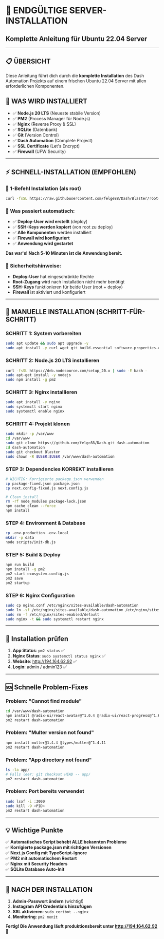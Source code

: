# 🚀 ENDGÜLTIGE SERVER-INSTALLATION

## Komplette Anleitung für Ubuntu 22.04 Server

---

## 📋 ÜBERSICHT

Diese Anleitung führt dich durch die **komplette Installation** des Dash Automation Projekts auf einem frischen Ubuntu 22.04 Server mit allen erforderlichen Komponenten.

## 🎯 WAS WIRD INSTALLIERT

- ✅ **Node.js 20 LTS** (Neueste stabile Version)
- ✅ **PM2** (Process Manager für Node.js)
- ✅ **Nginx** (Reverse Proxy & SSL)
- ✅ **SQLite** (Datenbank)
- ✅ **Git** (Version Control)
- ✅ **Dash Automation** (Complete Project)
- ✅ **SSL Certificate** (Let's Encrypt)
- ✅ **Firewall** (UFW Security)

---

## ⚡ SCHNELL-INSTALLATION (EMPFOHLEN)

### 🚀 1-Befehl Installation (als root)

```bash
curl -fsSL https://raw.githubusercontent.com/felge88/Dash/Blaster/root-install.sh | sudo bash
```

### 🎯 Was passiert automatisch:

- ✅ **Deploy-User wird erstellt** (deploy)
- ✅ **SSH-Keys werden kopiert** (von root zu deploy)
- ✅ **Alle Komponenten** werden installiert
- ✅ **Firewall wird konfiguriert**
- ✅ **Anwendung wird gestartet**

**Das war's! Nach 5-10 Minuten ist die Anwendung bereit.**

### 🔐 Sicherheitshinweise:

- **Deploy-User** hat eingeschränkte Rechte
- **Root-Zugang** wird nach Installation nicht mehr benötigt
- **SSH-Keys** funktionieren für beide User (root + deploy)
- **Firewall** ist aktiviert und konfiguriert

---

## 🔧 MANUELLE INSTALLATION (SCHRITT-FÜR-SCHRITT)

### SCHRITT 1: System vorbereiten

```bash
sudo apt update && sudo apt upgrade -y
sudo apt install -y curl wget git build-essential software-properties-common
```

### SCHRITT 2: Node.js 20 LTS installieren

```bash
curl -fsSL https://deb.nodesource.com/setup_20.x | sudo -E bash -
sudo apt-get install -y nodejs
sudo npm install -g pm2
```

### SCHRITT 3: Nginx installieren

```bash
sudo apt install -y nginx
sudo systemctl start nginx
sudo systemctl enable nginx
```

### SCHRITT 4: Projekt klonen

```bash
sudo mkdir -p /var/www
cd /var/www
sudo git clone https://github.com/felge88/Dash.git dash-automation
cd dash-automation
sudo git checkout Blaster
sudo chown -R $USER:$USER /var/www/dash-automation
```

### STEP 3: Dependencies KORREKT installieren

```bash
# WICHTIG: Korrigierte package.json verwenden
cp package-fixed.json package.json
cp next.config-fixed.js next.config.js

# Clean install
rm -rf node_modules package-lock.json
npm cache clean --force
npm install
```

### STEP 4: Environment & Database

```bash
cp .env.production .env.local
mkdir -p data
node scripts/init-db.js
```

### STEP 5: Build & Deploy

```bash
npm run build
npm install -g pm2
pm2 start ecosystem.config.js
pm2 save
pm2 startup
```

### STEP 6: Nginx Configuration

```bash
sudo cp nginx.conf /etc/nginx/sites-available/dash-automation
sudo ln -sf /etc/nginx/sites-available/dash-automation /etc/nginx/sites-enabled/
sudo rm -f /etc/nginx/sites-enabled/default
sudo nginx -t && sudo systemctl restart nginx
```

---

## 🎯 Installation prüfen

1. **App Status**: `pm2 status` ✅
2. **Nginx Status**: `sudo systemctl status nginx` ✅
3. **Website**: http://194.164.62.92 ✅
4. **Login**: admin / admin123 ✅

---

## 🆘 Schnelle Problem-Fixes

### Problem: "Cannot find module"

```bash
cd /var/www/dash-automation
npm install @radix-ui/react-avatar@^1.0.4 @radix-ui/react-progress@^1.0.3 @radix-ui/react-tabs@^1.0.4
pm2 restart dash-automation
```

### Problem: "Multer version not found"

```bash
npm install multer@1.4.4 @types/multer@^1.4.11
pm2 restart dash-automation
```

### Problem: "App directory not found"

```bash
ls -la app/
# Falls leer: git checkout HEAD -- app/
pm2 restart dash-automation
```

### Problem: Port bereits verwendet

```bash
sudo lsof -i :3000
sudo kill -9 <PID>
pm2 restart dash-automation
```

---

## 💡 Wichtige Punkte

✅ **Automatisches Script behebt ALLE bekannten Probleme**  
✅ **Korrigierte package.json mit richtigen Versionen**  
✅ **Next.js Config mit TypeScript-Ignore**  
✅ **PM2 mit automatischem Restart**  
✅ **Nginx mit Security Headers**  
✅ **SQLite Database Auto-Init**

---

## 🚀 NACH DER INSTALLATION

1. **Admin-Passwort ändern** (wichtig!)
2. **Instagram API Credentials hinzufügen**
3. **SSL aktivieren**: `sudo certbot --nginx`
4. **Monitoring**: `pm2 monit`

**Fertig! Die Anwendung läuft produktionsbereit unter http://194.164.62.92** 🎉
